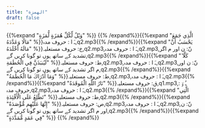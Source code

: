 ```yaml
---
title: "الهمزة"
draft: false
---
```

 {{%expand "وَيْلٌ لِّكُلِّ هُمَزَةٍ لُّمَزَةٍ" %}} {{% /expand%}}{{%expand "الَّذِي جَمَعَ مَالًا وَعَدَّدَهُ" %}}ـَ ا :  حروف مدہ,q2.mp3{{% /expand%}}{{%expand "يَحْسَبُ أَنَّ مَالَهُ أَخْلَدَهُ" %}}خ: حروف مستعلیہ,q2.mp3,ـَ ا :  حروف مدہ,q2.mp3,نّ: ن اور م اگر تشدید کے ساتھ ہوں تو گونا کریں گے,q2.mp3{{% /expand%}}{{%expand "كَلَّا ۖ لَيُنبَذَنَّ فِي الْحُطَمَةِ" %}}ط: حروف مستعلیہ,q2.mp3,ـَ ا :  حروف مدہ,q2.mp3,نّ: ن اور م اگر تشدید کے ساتھ ہوں تو گونا کریں گے,q2.mp3{{% /expand%}}{{%expand "وَمَا أَدْرَاكَ مَا الْحُطَمَةُ" %}}ط: حروف مستعلیہ,q2.mp3,ـَ ا :  حروف مدہ,q2.mp3{{% /expand%}}{{%expand "نَارُ اللَّهِ الْمُوقَدَةُ" %}}ق: حروف مستعلیہ,q1.mp3,ـُ و٘ :  حروف مدہ,q2.mp3,ـَ ا :  حروف مدہ,q2.mp3{{% /expand%}}{{%expand "الَّتِي تَطَّلِعُ عَلَى الْأَفْئِدَةِ" %}}ط: حروف مستعلیہ,q2.mp3{{% /expand%}}{{%expand "إِنَّهَا عَلَيْهِم مُّؤْصَدَةٌ" %}}ص: حروف مستعلیہ,q2.mp3,ـَ ا :  حروف مدہ,q2.mp3,نّ: ن اور م اگر تشدید کے ساتھ ہوں تو گونا کریں گے,q2.mp3{{% /expand%}}{{%expand "فِي عَمَدٍ مُّمَدَّدَةٍ" %}} {{% /expand%}}